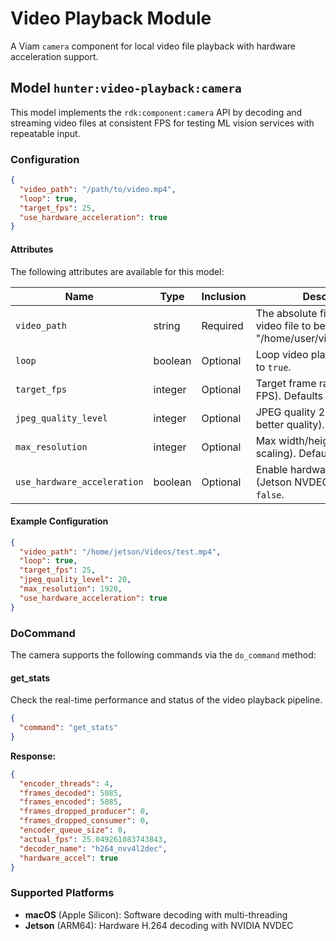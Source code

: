 # Video Playback Module
A Viam `camera` component for local video file playback with hardware acceleration support.

## Model `hunter:video-playback:camera`
This model implements the `rdk:component:camera` API by decoding and streaming video files at consistent FPS for testing ML vision services with repeatable input.

### Configuration

```json
{
  "video_path": "/path/to/video.mp4",
  "loop": true,
  "target_fps": 25,
  "use_hardware_acceleration": true
}
```

#### Attributes

The following attributes are available for this model:

| Name          | Type   | Inclusion | Description                |
|---------------|--------|-----------|----------------------------|
| `video_path` | string  | Required  | The absolute file path to the video file to be streamed (e.g., "/home/user/videos/test.mp4"). |
| `loop` | boolean | Optional  | Loop video playback. Defaults to `true`. |
| `target_fps` | integer | Optional  |  Target frame rate (0 = source FPS). Defaults to 0. |
| `jpeg_quality_level` | integer | Optional  | JPEG quality 2-31 (lower = better quality). Defaults to 15. |
| `max_resolution` | integer | Optional  | Max width/height (0 = no scaling). Defaults to 0. |
| `use_hardware_acceleration` | boolean | Optional  | Enable hardware acceleration (Jetson NVDEC). Defaults to `false`. |

#### Example Configuration

```json
{
  "video_path": "/home/jetson/Videos/test.mp4",
  "loop": true,
  "target_fps": 25,
  "jpeg_quality_level": 20,
  "max_resolution": 1920,
  "use_hardware_acceleration": true
}
```

### DoCommand

The camera supports the following commands via the `do_command` method:

#### get_stats
Check the real-time performance and status of the video playback pipeline.

```json
{
  "command": "get_stats"
}
```

**Response:**
```json
{
  "encoder_threads": 4,
  "frames_decoded": 5085,
  "frames_encoded": 5085,
  "frames_dropped_producer": 0,
  "frames_dropped_consumer": 0,
  "encoder_queue_size": 0,
  "actual_fps": 25.049261083743843,
  "decoder_name": "h264_nvv4l2dec",
  "hardware_accel": true
}
```

### Supported Platforms
* **macOS** (Apple Silicon): Software decoding with multi-threading
* **Jetson** (ARM64): Hardware H.264 decoding with NVIDIA NVDEC